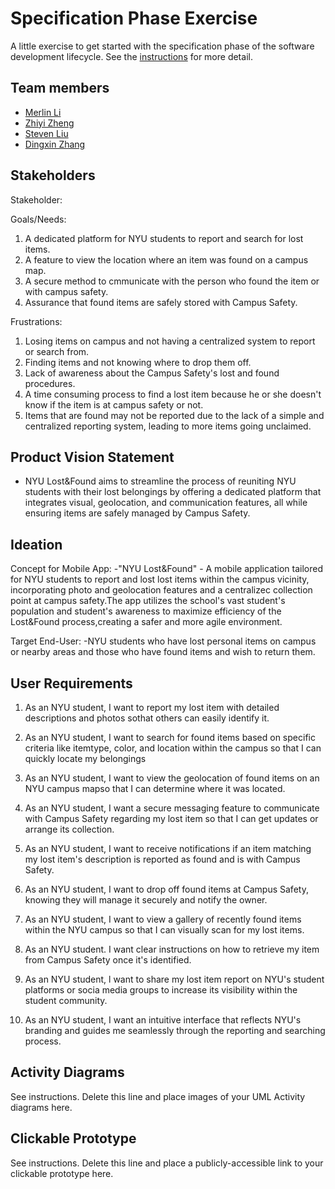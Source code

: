 # Specification Phase Exercise

A little exercise to get started with the specification phase of the software development lifecycle. See the [instructions](instructions.md) for more detail.

## Team members

- [Merlin Li](https://github.com/wwxihan2)
- [Zhiyi Zheng](https://github.com/Val001z)
- [Steven Liu](https://github.com/stevenkhl446)
- [Dingxin Zhang](https://github.com/harley-bulbasaur)
  
## Stakeholders

Stakeholder:

Goals/Needs:
1. A dedicated platform for NYU students to report and search for lost items.
2. A feature to view the location where an item was found on a campus map.
3. A secure method to cmmunicate with the person who found the item or with
   campus safety.
4. Assurance that found items are safely stored with Campus Safety.

Frustrations:
1. Losing items on campus and not having a centralized system to report or search from.
2. Finding items and not knowing where to drop them off.
3. Lack of awareness about the Campus Safety's lost and found procedures.
4. A time consuming process to find a lost item because he or she doesn't know
   if the item is at campus safety or not.
5. Items that are found may not be reported due to the lack of a simple and centralized
   reporting system, leading to more items going unclaimed.
 
## Product Vision Statement
 - NYU Lost&Found aims to streamline the process of reuniting NYU students with their lost
   belongings by offering a dedicated platform that integrates visual, geolocation, and
   communication features, all while ensuring items are safely managed by Campus Safety.

## Ideation
Concept for Mobile App:
-"NYU Lost&Found" -  A mobile application tailored for NYU students to report and lost lost items within the campus
vicinity, incorporating photo and geolocation features and a centralizec collection point at campus safety.The app
utilizes the school's vast student's population and student's awareness to maximize efficiency of the Lost&Found
process,creating a safer and more agile environment. 

Target End-User:
-NYU students who have lost personal items on campus or nearby areas and those who have found items and wish to return them.

## User Requirements

1. As an NYU student, I want to report my lost item with detailed descriptions and photos sothat others can easily identify it.

2. As an NYU student, I want to search for found items based on specific criteria like itemtype, color, and location within the campus so that I can quickly locate my belongings

3. As an NYU student, I want to view the geolocation of found items on an NYU campus mapso that I can determine where it was located.

4. As an NYU student, I want a secure messaging feature to communicate with Campus Safety regarding my lost item so that I can get updates or arrange its collection.

5. As an NYU student, I want to receive notifications if an item matching my lost item's description is reported as found and is with Campus Safety.

6. As an NYU student, I want to drop off found items at Campus Safety, knowing they will manage it securely and notify the owner.

7. As an NYU student, I want to view a gallery of recently found items within the NYU campus so that I can visually scan for my lost items.

8.  As an NYU student. I want clear instructions on how to retrieve my item from Campus Safety once it's identified.

9. As an NYU student, l want to share my lost item report on NYU's student platforms or socia media groups to increase its visibility within the student community.

10. As an NYU student, I want an intuitive interface that reflects NYU's branding and guides me seamlessly through the reporting and searching process.

## Activity Diagrams

See instructions. Delete this line and place images of your UML Activity diagrams here.


## Clickable Prototype

See instructions. Delete this line and place a publicly-accessible link to your clickable prototype here.
